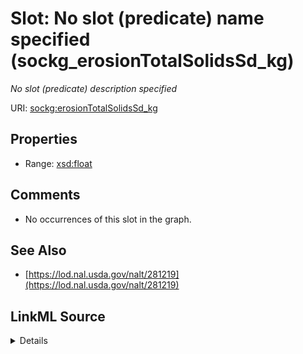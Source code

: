 

# Slot: No slot (predicate) name specified (sockg_erosionTotalSolidsSd_kg)


_No slot (predicate) description specified_







URI: [sockg:erosionTotalSolidsSd_kg](https://idir.uta.edu/sockg-ontology/docs/erosionTotalSolidsSd_kg)



<!-- no inheritance hierarchy -->








## Properties

* Range: [xsd:float](http://www.w3.org/2001/XMLSchema#float)





## Comments

* No occurrences of this slot in the graph.

## See Also

* [https://lod.nal.usda.gov/nalt/281219](https://lod.nal.usda.gov/nalt/281219)



## LinkML Source

<details>

```yaml
name: sockg_erosionTotalSolidsSd_kg
description: No slot (predicate) description specified
title: No slot (predicate) name specified
comments:
- No occurrences of this slot in the graph.
from_schema: soc-kg
see_also:
- https://lod.nal.usda.gov/nalt/281219
rank: 1000
domain: sockg_WaterQualityConc
slot_uri: sockg:erosionTotalSolidsSd_kg
alias: sockg_erosionTotalSolidsSd_kg
range: float

```
</details>